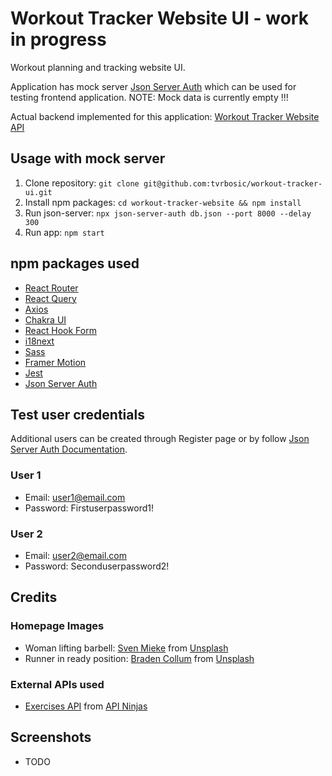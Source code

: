 # Workout Tracker Website UI - work in progress

Workout planning and tracking website UI.

Application has mock server [Json Server Auth](https://www.npmjs.com/package/json-server-auth) which can be used for testing frontend application.
NOTE: Mock data is currently empty !!!

Actual backend implemented for this application: [Workout Tracker Website API](https://github.com/tvrbosic/workout-tracker-api)

## Usage with mock server

1. Clone repository: `git clone git@github.com:tvrbosic/workout-tracker-ui.git`
2. Install npm packages: `cd workout-tracker-website && npm install`
3. Run json-server: `npx json-server-auth db.json --port 8000 --delay 300`
4. Run app: `npm start`

## npm packages used

- [React Router](https://reactrouter.com)
- [React Query](https://react-query-v3.tanstack.com)
- [Axios](https://axios-http.com)
- [Chakra UI](https://chakra-ui.com)
- [React Hook Form](https://react-hook-form.com)
- [i18next](https://www.i18next.com)
- [Sass](https://sass-lang.com)
- [Framer Motion](https://www.framer.com)
- [Jest](https://jestjs.io)
- [Json Server Auth](https://www.npmjs.com/package/json-server-auth)

## Test user credentials

Additional users can be created through Register page or by follow [Json Server Auth Documentation](https://www.npmjs.com/package/json-server-auth).

### User 1

- Email: user1@email.com
- Password: Firstuserpassword1!

### User 2

- Email: user2@email.com
- Password: Seconduserpassword2!

## Credits

### Homepage Images

- Woman lifting barbell: [Sven Mieke](https://unsplash.com/@sxoxm) from [Unsplash](https://unsplash.com)
- Runner in ready position: [Braden Collum](https://unsplash.com/@bradencollum) from [Unsplash](https://unsplash.com)

### External APIs used

- [Exercises API](https://api-ninjas.com/api/exercises) from [API Ninjas](https://api-ninjas.com)

## Screenshots

- TODO
